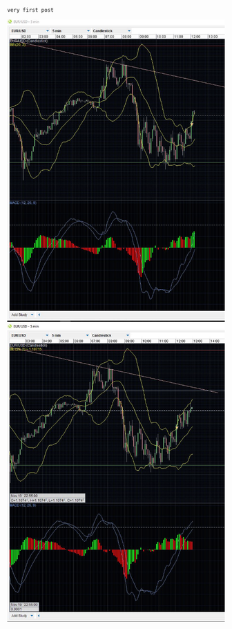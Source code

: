 
```
very first post
```

![im_01](https://github.com/ttltrk/ELSE/blob/master/FX/St/fx_1.JPG)
![im_02](https://github.com/ttltrk/ELSE/blob/master/FX/St/fx_2.JPG)
